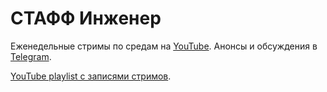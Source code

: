 # СТАФФ Инженер

Еженедельные стримы по средам на [YouTube](https://www.youtube.com/@StaffPodcast). Анонсы и обсуждения в [Telegram](https://t.me/staff_engineers).

[YouTube playlist с записями стримов](https://youtube.com/playlist?list=PLThWdZgcOPOxvJrHv_l9gwtsGflZIfQpU&si=utqk3-_YVA_-vV93).

